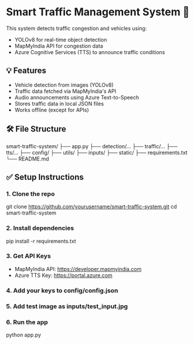 # Smart Traffic Management System 🚦

This system detects traffic congestion and vehicles using:
- YOLOv8 for real-time object detection
- MapMyIndia API for congestion data
- Azure Cognitive Services (TTS) to announce traffic conditions

## 💡 Features
- Vehicle detection from images (YOLOv8)
- Traffic data fetched via MapMyIndia's API
- Audio announcements using Azure Text-to-Speech
- Stores traffic data in local JSON files
- Works offline (except for APIs)

## 🛠 File Structure
smart-traffic-system/
├── app.py
├── detection/...
├── traffic/...
├── tts/...
├── config/
├── utils/
├── inputs/
├── static/
├── requirements.txt
└── README.md

## ✅ Setup Instructions
### 1. Clone the repo
git clone https://github.com/yourusername/smart-traffic-system.git
cd smart-traffic-system

### 2. Install dependencies
pip install -r requirements.txt

### 3. Get API Keys
- MapMyIndia API: https://developer.mapmyindia.com
- Azure TTS Key: https://portal.azure.com

### 4. Add your keys to config/config.json

### 5. Add test image as inputs/test_input.jpg

### 6. Run the app
python app.py
 